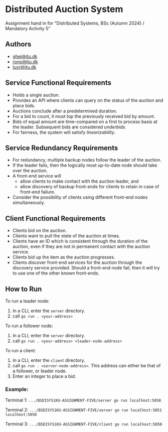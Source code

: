 # Distributed Auction System
Assignment hand in for "Distributed Systems, BSc (Autumn 2024) / Mandatory Activity 5" 

## Authors
- ghej@itu.dk
- rono@itu.dk
- luvr@itu.dk

## Service Functional Requirements

- Holds a single auction.
- Provides an API where clients can query on the status of the auction and place bids. 
- Auctions conclude after a predetermined duration. 
- For a bid to count, it must top the previously received bid by amount. 
- Bids of equal amount are time-compared on a first to process basis at the leader. Subsequent bids are considered _underbids_.
- For fairness, the system will satisfy _linearizability_. 

## Service Redundancy Requirements

- For redundancy, multiple backup nodes follow the leader of the auction. 
- If the leader fails, then the logically most up-to-date node should take over the auction. 
- A front-end service will 
    - allow clients to make contact with the auction leader, and
    - allow discovery of backup front-ends for clients to retain in case of front-end failure. 
- Consider the possibility of clients using different front-end nodes simultaneously. 

## Client Functional Requirements

- Clients bid on the auction. 
- Clients want to pull the state of the auction at times. 
- Clients have an ID which is consistent through the duration of the auction, even if they are not in permanent contact with the auction service. 
- Clients bid up the item as the auction progresses. 
- Clients discover front-end services for the auction through the discovery service provided. Should a front-end node fail, then it will try to use one of the other known front-ends. 

## How to Run

To run a leader node:
1. In a CLI, enter the `server` directory.
2. call `go run . <your-address>`

To run a follower node:
1. In a CLI, enter the `server` directory.
2. call `go run . <your-address> <leader-node-address>`

To run a client:
1. In a CLI, enter the `client` directory.
2. call `go run . <server-node-address>`. This address can either be that of a follower, or leader node.
3. Enter an integer to place a bid.

### Example:
Terminal 1:
`.../BSDISYS1KU-ASSIGNMENT-FIVE/server go run localhost:5050`

Terminal 2:
`.../BSDISYS1KU-ASSIGNMENT-FIVE/server go run localhost:5051 localhost:5050` 

Terminal 3:
`.../BSDISYS1KU-ASSIGNMENT-FIVE/client go run localhost:5050`
